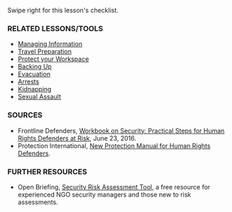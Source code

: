 [Title]: # (What now?)
[Order]: # (7)

Swipe right for this lesson's checklist.

### RELATED LESSONS/TOOLS

*   [Managing Information](umbrella://lesson/managing-information)
*   [Travel Preparation](umbrella://lesson/backing-up)
*   [Protect your Workspace](umbrella://lesson/protect-your-workspace)
*   [Backing Up](umbrella://lesson/backing-up)
*   [Evacuation](umbrella://lesson/evacuation)
*   [Arrests](umbrella://lesson/arrests)
*   [Kidnapping](umbrella://lesson/kidnapping)
*   [Sexual Assault](umbrella://lesson/sexual-assault)

### SOURCES

* Frontline Defenders, [Workbook on Security: Practical Steps for Human Rights Defenders at Risk](https://www.frontlinedefenders.org/en/resource-publication/workbook-security-practical-steps-human-rights-defenders-risk), June 23, 2016.  
*  Protection International, [New Protection Manual for Human Rights Defenders](https://www.protectioninternational.org/en/node/1106).

### FURTHER RESOURCES

* Open Briefing, [Security Risk Assessment Tool](https://www.openbriefing.org/resources/security-risk-assessment-tool/), a free resource for experienced NGO security managers and those new to risk assessments.
